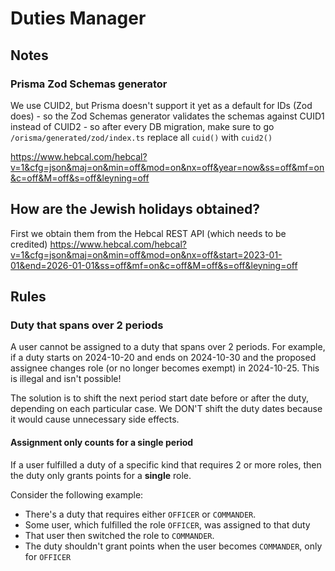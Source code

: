 # Duties Manager

## Notes

### Prisma Zod Schemas generator

We use CUID2, but Prisma doesn't support it yet as a default for IDs (Zod does) - so the Zod Schemas generator validates the schemas against CUID1 instead of CUID2 - so after every DB migration, make sure to go `/orisma/generated/zod/index.ts` replace all `cuid()` with `cuid2()`

<https://www.hebcal.com/hebcal?v=1&cfg=json&maj=on&min=off&mod=on&nx=off&year=now&ss=off&mf=on&c=off&M=off&s=off&leyning=off>

## How are the Jewish holidays obtained?

First we obtain them from the Hebcal REST API (which needs to be credited)
<https://www.hebcal.com/hebcal?v=1&cfg=json&maj=on&min=off&mod=on&nx=off&start=2023-01-01&end=2026-01-01&ss=off&mf=on&c=off&M=off&s=off&leyning=off>

## Rules

### Duty that spans over 2 periods

A user cannot be assigned to a duty that spans over 2 periods.
For example, if a duty starts on 2024-10-20 and ends on 2024-10-30
and the proposed assignee changes role (or no longer becomes exempt)
in 2024-10-25. This is illegal and isn't possible!

The solution is to shift the next period start date before or after
the duty, depending on each particular case. We DON'T shift the duty dates
because it would cause unnecessary side effects.

#### Assignment only counts for a single period

If a user fulfilled a duty of a specific kind that requires 2 or more roles,
then the duty only grants points for a **single** role.

Consider the following example:

- There's a duty that requires either `OFFICER` or `COMMANDER`.
- Some user, which fulfilled the role `OFFICER`, was assigned to that duty
- That user then switched the role to `COMMANDER`.
- The duty shouldn't grant points when the user becomes `COMMANDER`,
  only for `OFFICER`
